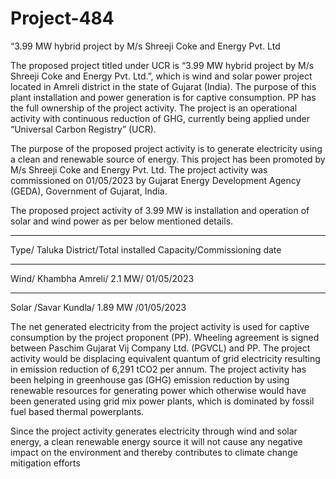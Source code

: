 # Project-484
“3.99 MW hybrid project by M/s Shreeji Coke and Energy Pvt. Ltd

The proposed project titled under UCR is “3.99 MW hybrid project by M/s Shreeji Coke and Energy
Pvt. Ltd.”, which is wind and solar power project located in Amreli district in the state of Gujarat
(India). The purpose of this plant installation and power generation is for captive consumption. PP has
the full ownership of the project activity. The project is an operational activity with continuous
reduction of GHG, currently being applied under “Universal Carbon Registry” (UCR).

The purpose of the proposed project activity is to generate electricity using a clean and renewable
source of energy. This project has been promoted by M/s Shreeji Coke and Energy Pvt. Ltd. The
project activity was commissioned on 01/05/2023 by Gujarat Energy Development Agency (GEDA),
Government of Gujarat, India.

The proposed project activity of 3.99 MW is installation and operation of solar and wind power as
per below mentioned details.
__________
Type/ Taluka District/Total installed Capacity/Commissioning date
____________
Wind/ Khambha Amreli/ 2.1 MW/ 01/05/2023
______________
Solar /Savar Kundla/ 1.89 MW /01/05/2023

The net generated electricity from the project activity is used for captive consumption by the
project proponent (PP). Wheeling agreement is signed between Paschim Gujarat Vij Company Ltd.
(PGVCL) and PP. The project activity would be displacing equivalent quantum of grid electricity
resulting in emission reduction of 6,291 tCO2 per annum. The project activity has been helping in
greenhouse gas (GHG) emission reduction by using renewable resources for generating power which
otherwise would have been generated using grid mix power plants, which is dominated by fossil fuel
based thermal powerplants.

Since the project activity generates electricity through wind and solar energy, a clean renewable
energy source it will not cause any negative impact on the environment and thereby contributes to
climate change mitigation efforts

